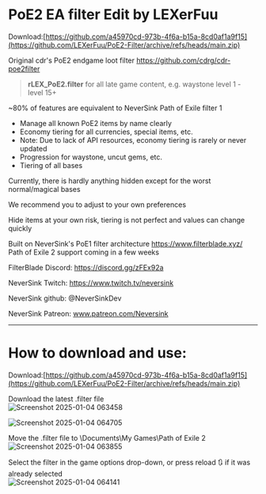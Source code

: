 # PoE2 EA filter Edit by LEXerFuu

Download:[https://github.com/a45970cd-973b-4f6a-b15a-8cd0af1a9f15](https://github.com/LEXerFuu/PoE2-Filter/archive/refs/heads/main.zip)
 
Original cdr's PoE2 endgame loot filter
https://github.com/cdrg/cdr-poe2filter
 
>**rLEX_PoE2.filter** for all late game content, e.g. waystone level 1 - level 15+

~80% of features are equivalent to NeverSink Path of Exile filter 1
- Manage all known PoE2 items by name clearly
- Economy tiering for all currencies, special items, etc.
- Note: Due to lack of API resources, economy tiering is rarely or never updated
- Progression for waystone, uncut gems, etc.
- Tiering of all bases

Currently, there is hardly anything hidden except for the worst normal/magical bases

We recommend you to adjust to your own preferences

Hide items at your own risk, tiering is not perfect and values ​​can change quickly


Built on NeverSink's PoE1 filter architecture https://www.filterblade.xyz/
Path of Exile 2 support coming in a few weeks

FilterBlade Discord: https://discord.gg/zFEx92a

NeverSink Twitch: https://www.twitch.tv/neversink

NeverSink github: @NeverSinkDev

NeverSink Patreon: www.patreon.com/Neversink

----
# How to download and use:

Download:[https://github.com/a45970cd-973b-4f6a-b15a-8cd0af1a9f15](https://github.com/LEXerFuu/PoE2-Filter/archive/refs/heads/main.zip)

Download the latest .filter file  
![Screenshot 2025-01-04 063458](https://github.com/user-attachments/assets/c2d5b8e9-8623-4b0d-ad98-f012cccc4749)

![Screenshot 2025-01-04 064705](https://github.com/user-attachments/assets/4e3b1937-b395-45ec-beb5-47413a87f4db)

Move the .filter file to \Documents\My Games\Path of Exile 2  
![Screenshot 2025-01-04 063855](https://github.com/user-attachments/assets/ae9c1a09-ee9d-41e4-926c-eb836cc2ad53)

Select the filter in the game options drop-down, or press reload 🔃 if it was already selected  
![Screenshot 2025-01-04 064141](https://github.com/user-attachments/assets/616b221d-6635-49a5-857a-15df46cd6bc4)
